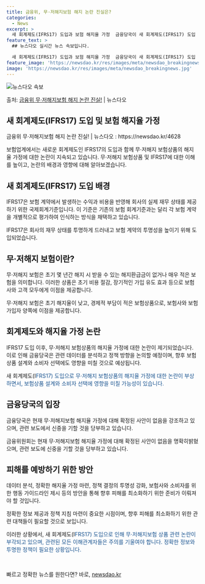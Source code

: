 ```yaml
---
title: 금융위, 무·저해지보험 해지 논란 진실은?
categories:
  - News
excerpt: >
  새 회계제도(IFRS17) 도입과 보험 해지율 가정  금융당국이 새 회계제도(IFRS17) 도입 이후 무·저…
feature_text: >
  ## 뉴스다오 실시간 뉴스 속보입니다.

  새 회계제도(IFRS17) 도입과 보험 해지율 가정  금융당국이 새 회계제도(IFRS17) 도입 이후 무·저…
feature_image: 'https://newsdao.kr/res/images/meta/newsdao_breakingnews.jpg'
image: 'https://newsdao.kr/res/images/meta/newsdao_breakingnews.jpg'
---
```


![뉴스다오 속보](https://newsdao.kr/res/images/meta/newsdao_breakingnews.jpg)

<p>출처: <a href="https://newsdao.kr/4628" rel="dofollow">금융위 무·저해지보험 해지 논란 진실!</a> | 뉴스다오</p>

<h2 data-ke-size="size26">새 회계제도(IFRS17) 도입 및 보험 해지율 가정</h2>
금융위 무·저해지보험 해지 논란 진실! | 뉴스다오  : https://newsdao.kr/4628

보험업계에서는 새로운 회계제도인 IFRS17의 도입과 함께 무·저해지 보험상품의 해지율 가정에 대한 논란이 지속되고 있습니다. 무·저해지 보험상품 및 IFRS17에 대한 이해를 높이고, 논란의 배경과 영향에 대해 알아보겠습니다.

<h2 data-ke-size="size24">새 회계제도(IFRS17) 도입 배경</h2>
IFRS17은 보험 계약에서 발생하는 수익과 비용을 반영해 회사의 실제 재무 상태를 제공하기 위한 국제회계기준입니다. 이 기준은 기존의 보험 회계기준과는 달리 각 보험 계약을 개별적으로 평가하여 인식하는 방식을 채택하고 있습니다.

<p data-ke-size="size16">IFRS17은 회사의 재무 상태를 투명하게 드러내고 보험 계약의 투명성을 높이기 위해 도입되었습니다.</p>

<h2 data-ke-size="size24">무·저해지 보험이란?</h2>
무·저해지 보험은 초기 몇 년간 해지 시 받을 수 있는 해지환급금이 없거나 매우 적은 보험을 의미합니다. 이러한 상품은 초기 비용 절감, 장기적인 가입 유도 효과 등으로 보험사와 고객 모두에게 이점을 제공합니다.

<p data-ke-size="size16">무·저해지 보험은 초기 해지율이 낮고, 경제적 부담이 적은 보험상품으로, 보험사와 보험가입자 양쪽에 이점을 제공합니다.</p>

<h2 data-ke-size="size24">회계제도와 해지율 가정 논란</h2>
IFRS17 도입 이후, 무·저해지 보험상품의 해지율 가정에 대한 논란이 제기되었습니다. 이로 인해 금융당국은 관련 데이터를 분석하고 정책 방향을 논의할 예정이며, 향후 보험 상품 설계와 소비자 선택에도 영향을 미칠 것으로 예상됩니다.

<p data-ke-size="size16">새 회계제도(I</span><span style="color: #1a5490;">FRS17) 도입으로 무·저해지 보험상품의 해지율 가정에 대한 논란이 부상하면서, 보험상품 설계와 소비자 선택에 영향을 미칠 가능성이 있습니다.</p>

<h2 data-ke-size="size24">금융당국의 입장</h2>
금융당국은 현재 무·저해지보험 해지율 가정에 대해 확정된 사안이 없음을 강조하고 있으며, 관련 보도에서 신중을 기할 것을 당부하고 있습니다.

<p data-ke-size="size16">금융위원회는 현재 무·저해지보험 해지율 가정에 대해 확정된 사안이 없음을 명확히밝혔으며, 관련 보도에 신중을 기할 것을 당부하고 있습니다.</p>

<h2 data-ke-size="size24">피해를 예방하기 위한 방안</h2>
데이터 분석, 정확한 해지율 가정 마련, 정책 결정의 투명성 강화, 보험사와 소비자를 위한 행동 가이드라인 제시 등의 방안을 통해 향후 피해를 최소화하기 위한 준비가 이뤄져야 할 것입니다.

<p data-ke-size="size16">정확한 정보 제공과 정책 지침 마련이 중요한 시점이며, 향후 피해를 최소화하기 위한 관련 대책들이 필요할 것으로 보입니다.</p>

이러한 상황에서, 새 회계제도(I<span><span style="color: #1a5490;">FRS17) 도입으로 인해 무·저해지보험 상품 관련 논란이 부각되고 있으며, 관련된 모든 이해관계자들은 주의를 기울여야 합니다. 정확한 정보와 투명한 정책이 필요한 상황입니다.

<p data-ke-size="size16">&nbsp;</p> 

빠르고 정확한 뉴스를 원한다면? 바로, <a href="https://newsdao.kr" rel="dofollow">newsdao.kr</a>


